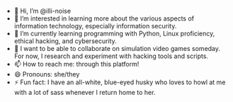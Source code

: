 - 👋 Hi, I’m @illi-noise
- 👀 I’m interested in learning more about the various aspects of information technology, especially information security.
- 🌱 I’m currently learning programming with Python, Linux proficiency, ethical hacking, and cybersecurity.
- 💞️ I want to be able to collaborate on simulation video games someday. For now, I research and experiment with hacking tools and scripts.
- 📫 How to reach me: through this platform!
- 😄 Pronouns: she/they
- ⚡ Fun fact: I have an all-white, blue-eyed husky who loves to howl at me with a lot of sass whenever I return home to her.

<!---
illi-noise/illi-noise is a ✨ special ✨ repository because its `README.md` (this file) appears on your GitHub profile.
You can click the Preview link to take a look at your changes.
--->
